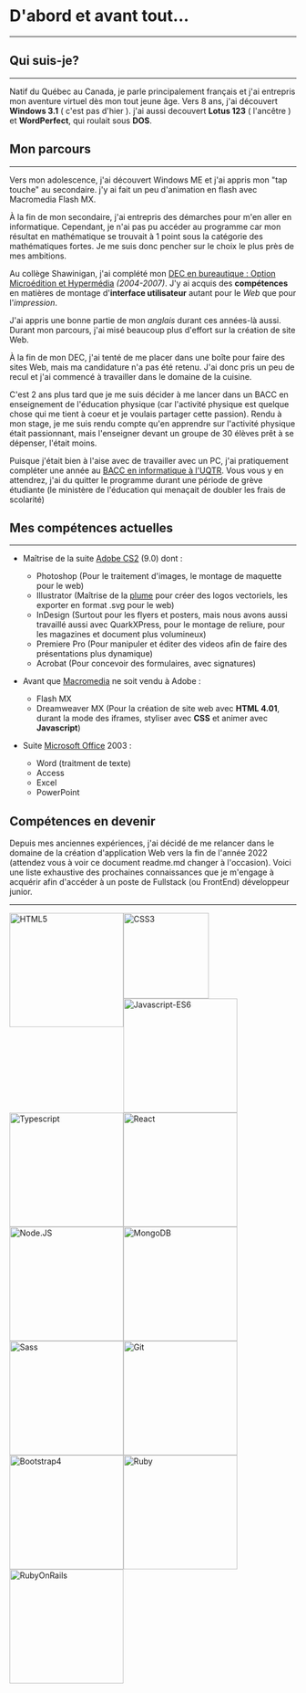 # D'abord et avant tout...

---

## Qui suis-je?

---

Natif du Québec au Canada, je parle principalement français et j'ai entrepris mon aventure virtuel dès mon tout jeune âge. Vers 8 ans, j'ai découvert **Windows 3.1** ( c'est pas d'hier ). j'ai aussi decouvert **Lotus 123** ( l'ancêtre ) et **WordPerfect**, qui roulait sous **DOS**.

## Mon parcours

---

Vers mon adolescence, j'ai découvert Windows ME et j'ai appris mon "tap touche" au secondaire. j'y ai fait un peu d'animation en flash avec Macromedia Flash MX.

À la fin de mon secondaire, j'ai entrepris des démarches pour m'en aller en informatique. Cependant, je n'ai pas pu accéder au programme car mon résultat en mathématique se trouvait à 1 point sous la catégorie des mathématiques fortes. Je me suis donc pencher sur le choix le plus près de mes ambitions.

Au collège Shawinigan, j'ai complété mon [DEC en bureautique : Option Microédition et Hypermédia](https://www.inforoutefpt.org/technical-training/diploma-of-collegial-studies/376) _(2004-2007)_. J'y ai acquis des **compétences** en matières de montage d'**interface utilisateur** autant pour le _Web_ que pour l'_impression_.

J'ai appris une bonne partie de mon _anglais_ durant ces années-là aussi. Durant mon parcours, j'ai misé beaucoup plus d'effort sur la création de site Web.


À la fin de mon DEC, j'ai tenté de me placer dans une boîte pour faire des sites Web, mais ma candidature n'a pas été retenu. J'ai donc pris un peu de recul et j'ai commencé à travailler dans le domaine de la cuisine. 


C'est 2 ans plus tard que je me suis décider à me lancer dans un BACC en enseignement de l'éducation physique (car l'activité physique est quelque chose qui me tient à coeur et je voulais partager cette passion). Rendu à mon stage, je me suis rendu compte qu'en apprendre sur l'activité physique était passionnant, mais l'enseigner devant un groupe de 30 élèves prêt à se dépenser, l'était moins.

Puisque j'était bien à l'aise avec de travailler avec un PC, j'ai pratiquement compléter une année au [BACC en informatique à l'UQTR](https://oraprdnt.uqtr.uquebec.ca/pls/apex/f?p=PGMA000:10:::NO:RP,10:P10_CD_PGM:7833). Vous vous y en attendrez, j'ai du quitter le programme durant une période de grève étudiante (le ministère de l'éducation qui menaçait de doubler les frais de scolarité)

## Mes compétences actuelles

---

- Maîtrise de la suite [Adobe CS2](https://en.wikipedia.org/wiki/Adobe_Creative_Suite) (9.0) dont : 

  - Photoshop (Pour le traitement d'images, le montage de maquette pour le web)
  - Illustrator (Maîtrise de la [plume](https://support.shutterstock.com/s/article/what-is-a-bezier-curve-in-illustrator?language=fr_CA) pour créer des logos vectoriels, les exporter en format .svg pour le web)
  - InDesign (Surtout pour les flyers et posters, mais nous avons aussi travaillé aussi avec QuarkXPress, pour le montage de reliure, pour les magazines et document plus volumineux)
  - Premiere Pro (Pour manipuler et éditer des videos afin de faire des présentations plus dynamique)
  - Acrobat (Pour concevoir des formulaires, avec signatures)

- Avant que [Macromedia](https://en.wikipedia.org/wiki/Macromedia) ne soit vendu à Adobe :

  - Flash MX
  - Dreamweaver MX (Pour la création de site web avec **HTML 4.01**, durant la mode des iframes, styliser avec **CSS** et animer avec **Javascript**)

- Suite [Microsoft Office](https://en.wikipedia.org/wiki/Microsoft_Office) 2003 :

  - Word (traitment de texte)
  - Access 
  - Excel
  - PowerPoint

## Compétences en devenir

Depuis mes anciennes expériences, j'ai décidé de me relancer dans le domaine de la création d'application Web vers la fin de l'année 2022 (attendez vous à voir ce document readme.md changer à l'occasion). Voici une liste exhaustive des prochaines connaissances que je m'engage à acquérir afin d'accéder à un poste de Fullstack (ou FrontEnd) développeur junior.

---

<img style="float: left;" src="https://upload.wikimedia.org/wikipedia/commons/6/61/HTML5_logo_and_wordmark.svg" width="200px" alt="HTML5" max-height="100px">
<img style="float: left;" src="https://upload.wikimedia.org/wikipedia/commons/d/d5/CSS3_logo_and_wordmark.svg" width="150px" alt="CSS3" max-height="100px">
<img style="float: left;" src="https://upload.wikimedia.org/wikipedia/commons/9/99/Unofficial_JavaScript_logo_2.svg" width="200px" alt="Javascript-ES6">
<img style="float: left;" src="https://upload.wikimedia.org/wikipedia/commons/f/f5/Typescript.svg" width="200px" alt="Typescript">
<img style="float: left;" src="https://upload.wikimedia.org/wikipedia/commons/a/a7/React-icon.svg" width="200px" alt="React">
<img style="float: left;" src="https://upload.wikimedia.org/wikipedia/commons/d/d9/Node.js_logo.svg" width="200px" alt="Node.JS">
<img style="float: left;" src="https://upload.wikimedia.org/wikipedia/commons/9/93/MongoDB_Logo.svg" width="200px" alt="MongoDB">
<img style="float: left;" src="https://upload.wikimedia.org/wikipedia/commons/9/96/Sass_Logo_Color.svg" width="200px" alt="Sass">
<img style="float: left;" src="https://upload.wikimedia.org/wikipedia/commons/e/e0/Git-logo.svg" width="200px" alt="Git">
<img style="float: left;" src="https://upload.wikimedia.org/wikipedia/commons/b/b2/Bootstrap_logo.svg" width="200px" alt="Bootstrap4">
<img style="float: left;" src="https://upload.wikimedia.org/wikipedia/commons/7/73/Ruby_logo.svg" width="200px" alt="Ruby">
<img style="float: left;" src="https://upload.wikimedia.org/wikipedia/commons/6/62/Ruby_On_Rails_Logo.svg" width="200px" alt="RubyOnRails">

